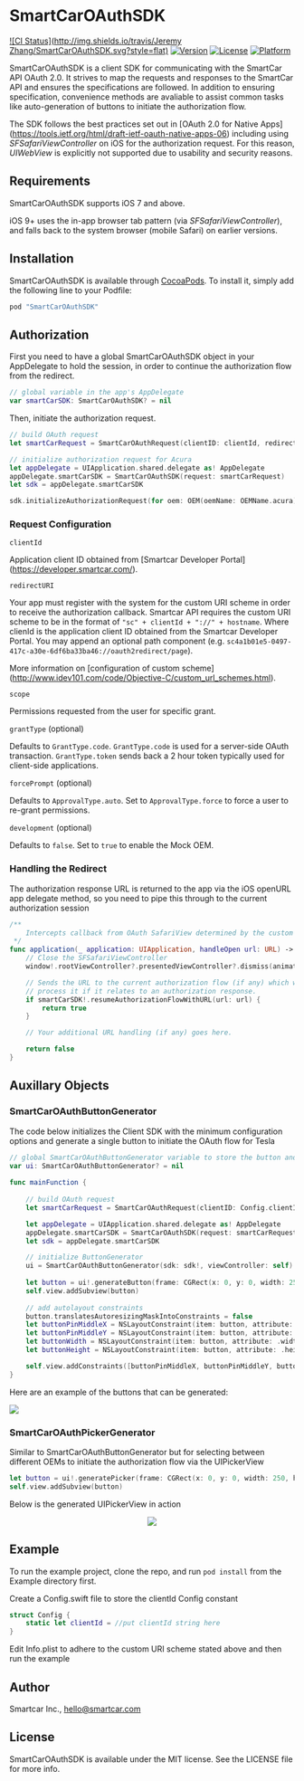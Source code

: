 # SmartCarOAuthSDK

[![CI Status](http://img.shields.io/travis/Jeremy Zhang/SmartCarOAuthSDK.svg?style=flat)](https://travis-ci.com/smartcar/ios-sdk/)
[![Version](https://img.shields.io/cocoapods/v/SmartCarOAuthSDK.svg?style=flat)](http://cocoapods.org/pods/SmartCarOAuthSDK)
[![License](https://img.shields.io/cocoapods/l/SmartCarOAuthSDK.svg?style=flat)](http://cocoapods.org/pods/SmartCarOAuthSDK)
[![Platform](https://img.shields.io/cocoapods/p/SmartCarOAuthSDK.svg?style=flat)](http://cocoapods.org/pods/SmartCarOAuthSDK)

SmartCarOAuthSDK is a client SDK for communicating with the SmartCar API OAuth 2.0. It strives to map the requests and responses to the SmartCar API and ensures the specifications are followed. In addition to ensuring specification, convenience methods are avaliable to assist common tasks like auto-generation of buttons to initiate the authorization flow.

The SDK follows the best practices set out in [OAuth 2.0 for Native Apps] (https://tools.ietf.org/html/draft-ietf-oauth-native-apps-06) including using _SFSafariViewController_ on iOS for the authorization request. For this reason, _UIWebView_ is explicitly not supported due to usability and security reasons.

## Requirements

SmartCarOAuthSDK supports iOS 7 and above.

iOS 9+ uses the in-app browser tab pattern (via _SFSafariViewController_), and falls back to the system browser (mobile Safari) on earlier versions.

## Installation

SmartCarOAuthSDK is available through [CocoaPods](http://cocoapods.org). To install
it, simply add the following line to your Podfile:

```ruby
pod "SmartCarOAuthSDK"
```

## Authorization

First you need to have a global SmartCarOAuthSDK object in your AppDelegate to hold the session, in order to continue the authorization flow from the redirect.

```swift
// global variable in the app's AppDelegate
var smartCarSDK: SmartCarOAuthSDK? = nil
```

Then, initiate the authorization request.

```swift
// build OAuth request
let smartCarRequest = SmartCarOAuthRequest(clientID: clientId, redirectURI: redirectURI, scope: scope)

// initialize authorization request for Acura
let appDelegate = UIApplication.shared.delegate as! AppDelegate
appDelegate.smartCarSDK = SmartCarOAuthSDK(request: smartCarRequest)
let sdk = appDelegate.smartCarSDK

sdk.initializeAuthorizationRequest(for oem: OEM(oemName: OEMName.acura), viewController: viewController)
```

### Request Configuration

`clientId`

Application client ID obtained from [Smartcar Developer Portal] (https://developer.smartcar.com/).

`redirectURI`

Your app must register with the system for the custom URI scheme in order to receive the authorization callback. Smartcar API requires the custom URI scheme to be in the format of `"sc" + clientId + "://" + hostname`. Where clienId is the application client ID obtained from the Smartcar Developer Portal. You may append an optional path component (e.g. `sc4a1b01e5-0497-417c-a30e-6df6ba33ba46://oauth2redirect/page`).

More information on [configuration of custom scheme] (http://www.idev101.com/code/Objective-C/custom_url_schemes.html).

`scope`

Permissions requested from the user for specific grant.

`grantType` (optional)

Defaults to `GrantType.code`. `GrantType.code` is used for a server-side OAuth transaction. `GrantType.token` sends back a 2 hour token typically used for client-side applications.

`forcePrompt` (optional)

Defaults to `ApprovalType.auto`. Set to `ApprovalType.force` to force a user to re-grant permissions.

`development` (optional)

Defaults to `false`. Set to `true` to enable the Mock OEM.

### Handling the Redirect

The authorization response URL is returned to the app via the iOS openURL app delegate method, so you need to pipe this through to the current authorization session

```swift
/**
	Intercepts callback from OAuth SafariView determined by the custom URI
 */
func application(_ application: UIApplication, handleOpen url: URL) -> Bool {
    // Close the SFSafariViewController
    window!.rootViewController?.presentedViewController?.dismiss(animated: true , completion: nil)

    // Sends the URL to the current authorization flow (if any) which will
    // process it if it relates to an authorization response.
    if smartCarSDK!.resumeAuthorizationFlowWithURL(url: url) {
        return true
    }

    // Your additional URL handling (if any) goes here.

    return false
}
```

## Auxillary Objects

### SmartCarOAuthButtonGenerator

The code below initializes the Client SDK with the minimum configuration options and generate a single button to initiate the OAuth flow for Tesla

```swift
// global SmartCarOAuthButtonGenerator variable to store the button and action
var ui: SmartCarOAuthButtonGenerator? = nil
    
func mainFunction {
    
    // build OAuth request
    let smartCarRequest = SmartCarOAuthRequest(clientID: Config.clientId, redirectURI: "sc" + Config.clientId + "://page", scope: ["read_vehicle_info", "read_odometer"])

    let appDelegate = UIApplication.shared.delegate as! AppDelegate
    appDelegate.smartCarSDK = SmartCarOAuthSDK(request: smartCarRequest)
    let sdk = appDelegate.smartCarSDK

    // initialize ButtonGenerator
    ui = SmartCarOAuthButtonGenerator(sdk: sdk!, viewController: self)
    
    let button = ui!.generateButton(frame: CGRect(x: 0, y: 0, width: 250, height: 50), for: OEM(oemName: OEMName.acura))
    self.view.addSubview(button)
    
    // add autolayout constraints
    button.translatesAutoresizingMaskIntoConstraints = false
    let buttonPinMiddleX = NSLayoutConstraint(item: button, attribute: .centerX, relatedBy: .equal, toItem: self.view, attribute: .centerX, multiplier: 1.0, constant: 0)
    let buttonPinMiddleY = NSLayoutConstraint(item: button, attribute: .centerY, relatedBy: .equal, toItem: self.view, attribute: .centerY, multiplier: 1.5, constant: 0)
    let buttonWidth = NSLayoutConstraint(item: button, attribute: .width, relatedBy: .equal, toItem: nil, attribute: .notAnAttribute, multiplier: 1, constant: 250)
    let buttonHeight = NSLayoutConstraint(item: button, attribute: .height, relatedBy: .equal, toItem: nil, attribute: .notAnAttribute, multiplier: 1, constant: 50)

    self.view.addConstraints([buttonPinMiddleX, buttonPinMiddleY, buttonWidth, buttonHeight])
}
```

Here are an example of the buttons that can be generated: 

![](Example/Assets.xcassets/buttons.png)

### SmartCarOAuthPickerGenerator

Similar to SmartCarOAuthButtonGenerator but for selecting between different OEMs to initiate the authorization flow via the UIPickerView

```swift
let button = ui!.generatePicker(frame: CGRect(x: 0, y: 0, width: 250, height: 50))
self.view.addSubview(button)
```

Below is the generated UIPickerView in action

<p align="center">
  <img src="Example/Assets.xcassets/picker.png"/>
</p>

## Example

To run the example project, clone the repo, and run `pod install` from the Example directory first.

Create a Config.swift file to store the clientId Config constant

```swift
struct Config {
    static let clientId = //put clientId string here
}
```

Edit Info.plist to adhere to the custom URI scheme stated above and then run the example

## Author

Smartcar Inc., hello@smartcar.com

## License

SmartCarOAuthSDK is available under the MIT license. See the LICENSE file for more info.
